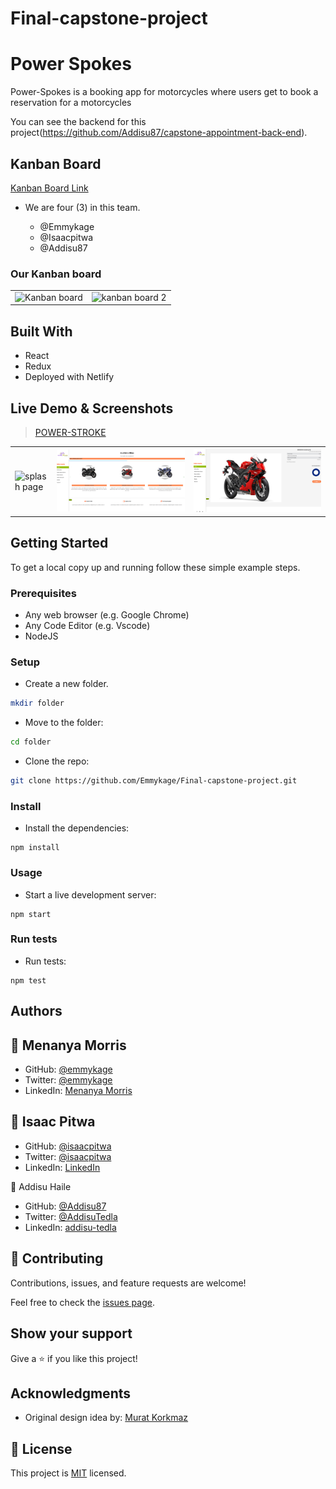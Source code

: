 # Final-capstone-project

# Power Spokes

Power-Spokes is a booking app for motorcycles where users get to book a reservation for a motorcycles

You can see the backend for this project(https://github.com/Addisu87/capstone-appointment-back-end).

## Kanban Board

[Kanban Board Link](https://user-images.githubusercontent.com/97867917/196933806-cabeff2f-a288-4d0b-8a52-9e8b883d741c.PNG)

- We are four (3) in this team.

  - @Emmykage
  - @Isaacpitwa
  - @Addisu87

### Our Kanban board

<table>
<tr>
<td><img src="https://user-images.githubusercontent.com/97867917/196933816-5bfdc567-d190-4720-b8b4-19ba16ff3682.PNG" alt="Kanban board"></td>
<td><img src="https://user-images.githubusercontent.com/97867917/196933816-5bfdc567-d190-4720-b8b4-19ba16ff3682.PNG" alt="kanban board 2"></td>

</tr>
</table>

## Built With

- React
- Redux
- Deployed with Netlify

## Live Demo & Screenshots

> [POWER-STROKE](https://final-capstone-project-udqc.vercel.app/)

<table>
<tr>
<td><img src="src/assets/img/power_spokes_splash_screen.PNG" alt="splash page"></td>
<td><img src="src/assets/img/power_spokes_home_screen.PNG" alt="home page"></td>
<td><img src="src/assets/img/power_spokes_details.PNG" alt="details page"></td>
</tr>
</table>


## Getting Started

To get a local copy up and running follow these simple example steps.

### Prerequisites

- Any web browser (e.g. Google Chrome)
- Any Code Editor (e.g. Vscode)
- NodeJS

### Setup

- Create a new folder.

```bash
mkdir folder
```

- Move to the folder:

```bash
cd folder
```

- Clone the repo:

```bash
git clone https://github.com/Emmykage/Final-capstone-project.git
```

### Install

- Install the dependencies:

```
npm install
```

### Usage

- Start a live development server:

```
npm start
```

### Run tests

- Run tests:

```
npm test
```

## Authors

## 👤 Menanya Morris

- GitHub: [@emmykage](https://github.com/emmykage)
- Twitter: [@emmykage](https://twitter.com/emmykage)
- LinkedIn: [Menanya Morris](https://www.linkedin.com/in/morris-menanya-a51985104/)

## 👤 Isaac Pitwa

- GitHub: [@isaacpitwa](https://github.com/isaacpitwa)
- Twitter: [@isaacpitwa](https://twitter.com/isaacpitwa)
- LinkedIn: [LinkedIn](https://linkedin.com/in/isaac-pitwa)

👤 Addisu Haile

- GitHub: [@Addisu87](https://img.shields.io/badge/-Addisu87-white?logo=GitHub&logoColor=181717&style=plastic)
- Twitter: [@AddisuTedla](https://img.shields.io/badge/-AddisuTedla-white?logo=Twitter&logoColor=1DA1F2&style=plastic)
- LinkedIn: [addisu-tedla](https://img.shields.io/badge/-addisu_tedla-white?logo=LinkedIn&logoColor=1DA1F2&style=plastic)





## 🤝 Contributing

Contributions, issues, and feature requests are welcome!

Feel free to check the [issues page](https://github.com/Emmykage/Final-capstone-project/issues).

## Show your support

Give a ⭐️ if you like this project!

## Acknowledgments

- Original design idea by: [Murat Korkmaz](https://www.behance.net/muratk)

## 📝 License

This project is [MIT](./MIT.md) licensed.
